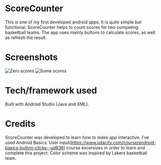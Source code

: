 # ScoreCounter
This is one of my first developed android apps. It is quite simple but functional. ScoreCounter helps to count scores for two competing basketball teams. The app uses mainly buttons to calculate scores, as well as refresh the result.

# Screenshots
![Zero scores](https://user-images.githubusercontent.com/66224658/94449232-27e12000-01ac-11eb-9def-1f24aa4ff850.jpg)
![Some scores](https://user-images.githubusercontent.com/66224658/94449313-3e877700-01ac-11eb-8125-702bd39062eb.jpg)

# Tech/framework used
Built with Android Studio (Java and XML).

# Credits
ScoreCounter was developed to learn how to make app interactive. I've used Android Basics: User input(https://www.udacity.com/course/android-basics-button-clicks--ud836) course excersizes in order to learn and complete this project. Color scheme was inspired by Lakers basketball team.
